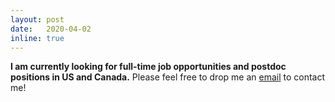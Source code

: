 ```yaml
---
layout: post
date:   2020-04-02
inline: true
---
```

**I am currently looking for full-time job opportunities and postdoc positions in US and Canada.** Please feel free to drop me an [email](mailto:shnnam@yonsei.ac.kr) to contact me!
